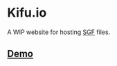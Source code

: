 # Kifu.io

A WIP website for hosting [SGF](https://senseis.xmp.net/?SmartGameFormat) files.

## [Demo](https://kifu.io/view/EOESCaRyy66vGlXUmqOA)
